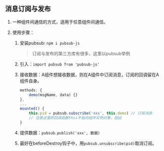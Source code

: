 ## 消息订阅与发布

1. 一种组件间通信的方式，适用于任意组件间通信。

2. 使用步骤：

   1. 安装pubsub: `npm i pubsub-js`

      > 订阅与发布的第三方库有很多，这里以pubsub举例

   2. 引入：`import pubsub from 'pubsub-js'`

   3. 接收数据：A组件想接收数据，则在A组件中订阅消息，订阅的回调留在A组件自身。

      ```javascript
      methods: {
          demo(msgName, data) {}
      },
      ...
      mounted() {
          this.pid = pubsub.subscribe('xxx', this.demo) // 订阅消息
          // 注意这里的回调函数this不指向组件实例对象，因此
      }
      ```

   4. 提供数据：`pubsub.publish('xxx', 数据)`

   5. 最好在beforeDestroy钩子中，用`pubsub.unsubscribe(pid)`取消订阅。